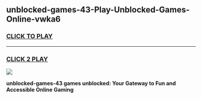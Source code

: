 
## unblocked-games-43-Play-Unblocked-Games-Online-vwka6
<h3>
<a href="https://premium76.site?title=unblocked-games-43&ref=25A">CLICK TO PLAY</a></h3>
<hr>

<h3>
<a href="https://premium76.site?title=unblocked-games-43&ref=25A">CLICK 2 PLAY</a>
  
</h3>

<a href="https://premium76.site?title=unblocked-games-43&ref=25A"><img src="https://clearcache.store/games.png"></a>


**unblocked-games-43 games unblocked: Your Gateway to Fun and Accessible Online Gaming**
